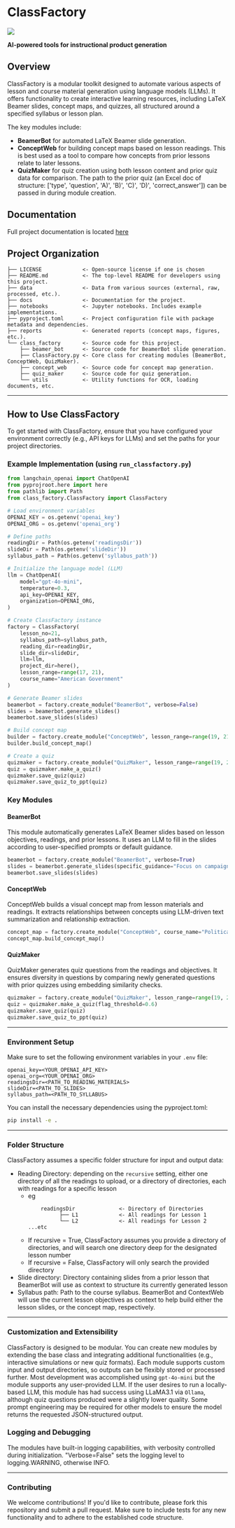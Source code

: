 # ClassFactory

<a target="_blank" href="https://cookiecutter-data-science.drivendata.org/">
    <img src="https://img.shields.io/badge/CCDS-Project%20template-328F97?logo=cookiecutter" />
</a>

**AI-powered tools for instructional product generation**

## Overview

ClassFactory is a modular toolkit designed to automate various aspects of lesson and course material generation using language models (LLMs). It offers functionality to create interactive learning resources, including LaTeX Beamer slides, concept maps, and quizzes, all structured around a specified syllabus or lesson plan.

The key modules include:
- **BeamerBot** for automated LaTeX Beamer slide generation.
- **ConceptWeb** for building concept maps based on lesson readings. This is best used as a tool to compare how concepts from prior lessons relate to later lessons.
- **QuizMaker** for quiz creation using both lesson content and prior quiz data for comparison. The path to the prior quiz (an Excel doc of structure: ['type', 'question', 'A)', 'B)', 'C)', 'D)', 'correct_answer']) can be passed in during module creation.

## Documentation
Full project documentation is located [here](https://speters9.github.io/ClassFactory/)

## Project Organization

```
├── LICENSE             <- Open-source license if one is chosen
├── README.md           <- The top-level README for developers using this project.
├── data                <- Data from various sources (external, raw, processed, etc.).
├── docs                <- Documentation for the project.
├── notebooks           <- Jupyter notebooks. Includes example implementations.
├── pyproject.toml      <- Project configuration file with package metadata and dependencies.
├── reports             <- Generated reports (concept maps, figures, etc.).
└── class_factory       <- Source code for this project.
    ├── beamer_bot      <- Source code for BeamerBot slide generation.
    ├── ClassFactory.py <- Core class for creating modules (BeamerBot, ConceptWeb, QuizMaker).
    ├── concept_web     <- Source code for concept map generation.
    ├── quiz_maker      <- Source code for quiz generation.
    └── utils           <- Utility functions for OCR, loading documents, etc.
```

---

## How to Use ClassFactory

To get started with ClassFactory, ensure that you have configured your environment correctly (e.g., API keys for LLMs) and set the paths for your project directories.

### Example Implementation (using `run_classfactory.py`)

```python
from langchain_openai import ChatOpenAI
from pyprojroot.here import here
from pathlib import Path
from class_factory.ClassFactory import ClassFactory

# Load environment variables
OPENAI_KEY = os.getenv('openai_key')
OPENAI_ORG = os.getenv('openai_org')

# Define paths
readingDir = Path(os.getenv('readingsDir'))
slideDir = Path(os.getenv('slideDir'))
syllabus_path = Path(os.getenv('syllabus_path'))

# Initialize the language model (LLM)
llm = ChatOpenAI(
    model="gpt-4o-mini",
    temperature=0.3,
    api_key=OPENAI_KEY,
    organization=OPENAI_ORG,
)

# Create ClassFactory instance
factory = ClassFactory(
    lesson_no=21,
    syllabus_path=syllabus_path,
    reading_dir=readingDir,
    slide_dir=slideDir,
    llm=llm,
    project_dir=here(),
    lesson_range=range(17, 21),
    course_name="American Government"
)

# Generate Beamer slides
beamerbot = factory.create_module("BeamerBot", verbose=False)
slides = beamerbot.generate_slides()
beamerbot.save_slides(slides)

# Build concept map
builder = factory.create_module("ConceptWeb", lesson_range=range(19, 21))
builder.build_concept_map()

# Create a quiz
quizmaker = factory.create_module("QuizMaker", lesson_range=range(19, 21), prior_quiz_path = Path(path/to/quiz))
quiz = quizmaker.make_a_quiz()
quizmaker.save_quiz(quiz)
quizmaker.save_quiz_to_ppt(quiz)
```

### Key Modules

#### **BeamerBot**
This module automatically generates LaTeX Beamer slides based on lesson objectives, readings, and prior lessons. It uses an LLM to fill in the slides according to user-specified prompts or default guidance.

```python
beamerbot = factory.create_module("BeamerBot", verbose=True)
slides = beamerbot.generate_slides(specific_guidance="Focus on campaigns and voter behavior.")
beamerbot.save_slides(slides)
```

#### **ConceptWeb**
ConceptWeb builds a visual concept map from lesson materials and readings. It extracts relationships between concepts using LLM-driven text summarization and relationship extraction.

```python
concept_map = factory.create_module("ConceptWeb", course_name="Political Science")
concept_map.build_concept_map()
```

#### **QuizMaker**
QuizMaker generates quiz questions from the readings and objectives. It ensures diversity in questions by comparing newly generated questions with prior quizzes using embedding similarity checks.

```python
quizmaker = factory.create_module("QuizMaker", lesson_range=range(19, 21),  prior_quiz_path = Path(path/to/quiz))
quiz = quizmaker.make_a_quiz(flag_threshold=0.6)
quizmaker.save_quiz(quiz)
quizmaker.save_quiz_to_ppt(quiz)
```

---

### Environment Setup

Make sure to set the following environment variables in your `.env` file:

```
openai_key=<YOUR_OPENAI_API_KEY>
openai_org=<YOUR_OPENAI_ORG>
readingsDir=<PATH_TO_READING_MATERIALS>
slideDir=<PATH_TO_SLIDES>
syllabus_path=<PATH_TO_SYLLABUS>
```

You can install the necessary dependencies using the pyproject.toml:

```bash
pip install -e .
```

---

### Folder Structure

ClassFactory assumes a specific folder structure for input and output data:

- Reading Directory: depending on the `recursive` setting, either one directory of all the readings to upload, or a directory of directories, each with readings for a specific lesson
    - eg
      ```
          readingsDir              <- Directory of Directories
                ├── L1             <- All readings for Lesson 1
                └── L2             <- All readings for Lesson 2
      ...etc
      ```
    - If recursive = True, ClassFactory assumes you provide a directory of directories, and will search one directory deep for the designated lesson number
    - If recursive = False, ClassFactory will only search the provided directory
- Slide directory: Directory containing slides from a prior lesson that BeamerBot will use as context to structure its currently generated lesson
- Syllabus path: Path to the course syllabus. BeamerBot and ContextWeb will use the current lesson objectives as context to help build either the lesson slides, or the concept map, respectively.
---

### Customization and Extensibility

ClassFactory is designed to be modular. You can create new modules by extending the base class and integrating additional functionalities (e.g., interactive simulations or new quiz formats). Each module supports custom input and output directories, so outputs can be flexibly stored or processed further. Most development was accomplished using `gpt-4o-mini` but the module supports any user-provided LLM. If the user desires to run a locally-based LLM, this module has had success using LLaMA3.1 via `Ollama`, although quiz questions produced were a slightly lower quality. Some prompt engineering may be required for other models to ensure the model returns the requested JSON-structured output.

### Logging and Debugging

The modules have built-in logging capabilities, with verbosity controlled during initialization. "Verbose=False" sets the logging level to logging.WARNING, otherwise INFO.

---

### Contributing

We welcome contributions! If you'd like to contribute, please fork this repository and submit a pull request. Make sure to include tests for any new functionality and to adhere to the established code structure.
